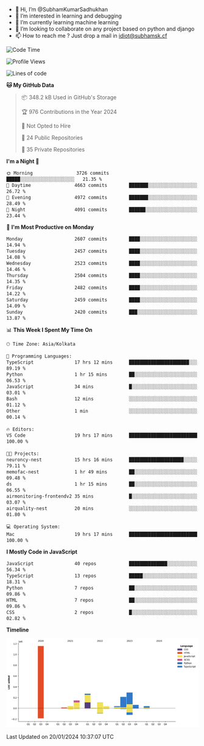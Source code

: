 - 👋 Hi, I’m @SubhamKumarSadhukhan
- 👀 I’m interested in learning and debugging
- 🌱 I’m currently learning machine learning
- 💞️ I’m looking to collaborate on any project based on python and django
- 📫 How to reach me ?
      Just drop a mail in idiot@subhamsk.cf

<!---
SubhamKumarSadhukhan/SubhamKumarSadhukhan is a ✨ special ✨ repository because its `README.md` (this file) appears on your GitHub profile.
You can click the Preview link to take a look at your changes.
--->


<!--START_SECTION:waka-->
![Code Time](http://img.shields.io/badge/Code%20Time-1%2C903%20hrs%2037%20mins-blue)

![Profile Views](http://img.shields.io/badge/Profile%20Views-1-blue)

![Lines of code](https://img.shields.io/badge/From%20Hello%20World%20I%27ve%20Written-2.4%20million%20lines%20of%20code-blue)

**🐱 My GitHub Data** 

> 📦 348.2 kB Used in GitHub's Storage 
 > 
> 🏆 976 Contributions in the Year 2024
 > 
> 🚫 Not Opted to Hire
 > 
> 📜 24 Public Repositories 
 > 
> 🔑 35 Private Repositories 
 > 
**I'm a Night 🦉** 

```text
🌞 Morning                3726 commits        █████░░░░░░░░░░░░░░░░░░░░   21.35 % 
🌆 Daytime                4663 commits        ███████░░░░░░░░░░░░░░░░░░   26.72 % 
🌃 Evening                4972 commits        ███████░░░░░░░░░░░░░░░░░░   28.49 % 
🌙 Night                  4091 commits        ██████░░░░░░░░░░░░░░░░░░░   23.44 % 
```
📅 **I'm Most Productive on Monday** 

```text
Monday                   2607 commits        ████░░░░░░░░░░░░░░░░░░░░░   14.94 % 
Tuesday                  2457 commits        ████░░░░░░░░░░░░░░░░░░░░░   14.08 % 
Wednesday                2523 commits        ████░░░░░░░░░░░░░░░░░░░░░   14.46 % 
Thursday                 2504 commits        ████░░░░░░░░░░░░░░░░░░░░░   14.35 % 
Friday                   2482 commits        ████░░░░░░░░░░░░░░░░░░░░░   14.22 % 
Saturday                 2459 commits        ████░░░░░░░░░░░░░░░░░░░░░   14.09 % 
Sunday                   2420 commits        ███░░░░░░░░░░░░░░░░░░░░░░   13.87 % 
```


📊 **This Week I Spent My Time On** 

```text
🕑︎ Time Zone: Asia/Kolkata

💬 Programming Languages: 
TypeScript               17 hrs 12 mins      ██████████████████████░░░   89.19 % 
Python                   1 hr 15 mins        ██░░░░░░░░░░░░░░░░░░░░░░░   06.53 % 
JavaScript               34 mins             █░░░░░░░░░░░░░░░░░░░░░░░░   03.01 % 
Bash                     12 mins             ░░░░░░░░░░░░░░░░░░░░░░░░░   01.12 % 
Other                    1 min               ░░░░░░░░░░░░░░░░░░░░░░░░░   00.14 % 

🔥 Editors: 
VS Code                  19 hrs 17 mins      █████████████████████████   100.00 % 

🐱‍💻 Projects: 
neuroncy-nest            15 hrs 16 mins      ████████████████████░░░░░   79.11 % 
memofac-nest             1 hr 49 mins        ██░░░░░░░░░░░░░░░░░░░░░░░   09.48 % 
ds                       1 hr 15 mins        ██░░░░░░░░░░░░░░░░░░░░░░░   06.55 % 
airmonitoring-frontendv2 35 mins             █░░░░░░░░░░░░░░░░░░░░░░░░   03.07 % 
airquality-nest          20 mins             ░░░░░░░░░░░░░░░░░░░░░░░░░   01.80 % 

💻 Operating System: 
Mac                      19 hrs 17 mins      █████████████████████████   100.00 % 
```

**I Mostly Code in JavaScript** 

```text
JavaScript               40 repos            ██████████████░░░░░░░░░░░   56.34 % 
TypeScript               13 repos            █████░░░░░░░░░░░░░░░░░░░░   18.31 % 
Python                   7 repos             ██░░░░░░░░░░░░░░░░░░░░░░░   09.86 % 
HTML                     7 repos             ██░░░░░░░░░░░░░░░░░░░░░░░   09.86 % 
CSS                      2 repos             █░░░░░░░░░░░░░░░░░░░░░░░░   02.82 % 
```



**Timeline**

![Lines of Code chart](https://raw.githubusercontent.com/SubhamKumarSadhukhan/SubhamKumarSadhukhan/main/assets/bar_graph.png)


 Last Updated on 20/01/2024 10:37:07 UTC
<!--END_SECTION:waka-->
